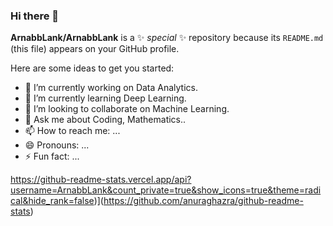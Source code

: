 ### Hi there 👋


**ArnabbLank/ArnabbLank** is a ✨ _special_ ✨ repository because its `README.md` (this file) appears on your GitHub profile.

Here are some ideas to get you started:

- 🔭 I’m currently working on Data Analytics.
- 🌱 I’m currently learning Deep Learning.
- 👯 I’m looking to collaborate on Machine Learning.
- 💬 Ask me about Coding, Mathematics..
- 📫 How to reach me: ...
- 😄 Pronouns: ...
- ⚡ Fun fact: ...

https://github-readme-stats.vercel.app/api?username=ArnabbLank&count_private=true&show_icons=true&theme=radical&hide_rank=false)](https://github.com/anuraghazra/github-readme-stats)
